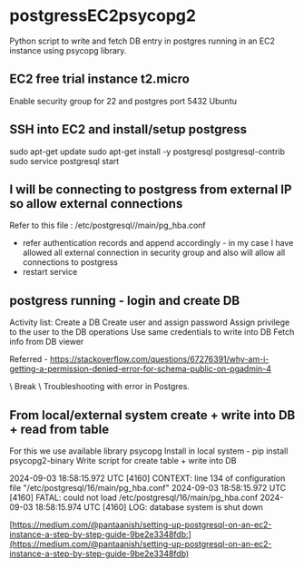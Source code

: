 # postgressEC2psycopg2
Python script to write and fetch DB entry in postgres running in an EC2 instance using psycopg library.

## EC2 free trial instance t2.micro
Enable security group for 22 and postgres port 5432
Ubuntu

## SSH into EC2 and install/setup postgress
sudo apt-get update
sudo apt-get install -y postgresql postgresql-contrib
sudo service postgresql start

## I will be connecting to postgress from external IP so allow external connections
Refer to this file : /etc/postgresql/<version>/main/pg_hba.conf
  - refer authentication records and append accordingly - in my case I have allowed all external connection in
    security group and also will allow all connections to postgress
  - restart service

## postgress running - login and create DB
Activity list:
  Create a DB
  Create user and assign password
  Assign privilege to the user to the DB operations
  Use same credentials to write into DB
  Fetch info from DB viewer

Referred - https://stackoverflow.com/questions/67276391/why-am-i-getting-a-permission-denied-error-for-schema-public-on-pgadmin-4

\\ Break \\
Troubleshooting with error in Postgres.
## From local/external system create + write into DB + read from table
For this we use available library psycopg
Install in local system - pip install psycopg2-binary
Write script for create table + write into DB


2024-09-03 18:58:15.972 UTC [4160] CONTEXT:  line 134 of configuration file "/etc/postgresql/16/main/pg_hba.conf"
2024-09-03 18:58:15.972 UTC [4160] FATAL:  could not load /etc/postgresql/16/main/pg_hba.conf
2024-09-03 18:58:15.974 UTC [4160] LOG:  database system is shut down

[https://medium.com/@pantaanish/setting-up-postgresql-on-an-ec2-instance-a-step-by-step-guide-9be2e3348fdb:](https://medium.com/@pantaanish/setting-up-postgresql-on-an-ec2-instance-a-step-by-step-guide-9be2e3348fdb)
